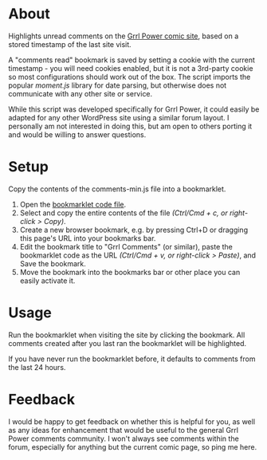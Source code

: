 # About
Highlights unread comments on the [Grrl Power comic site](https://grrlpowercomic.com), based on a stored timestamp of the last site visit.

A "comments read" bookmark is saved by setting a cookie with the current timestamp - you will need cookies enabled, but it is not a 3rd-party cookie so most configurations should work out of the box. The script imports the popular _moment.js_ library for date parsing, but otherwise does not communicate with any other site or service.

While this script was developed specifically for Grrl Power, it could easily be adapted for any other WordPress site using a similar forum layout. I personally am not interested in doing this, but am open to others porting it and would be willing to answer questions.

# Setup
Copy the contents of the comments-min.js file into a bookmarklet.
1. Open the [bookmarklet code file](/comments-min.js).
2. Select and copy the entire contents of the file _(Ctrl/Cmd + c, or right-click > Copy)_.
3. Create a new browser bookmark, e.g. by pressing Ctrl+D or dragging this page's URL into your bookmarks bar.
4. Edit the bookmark title to "Grrl Comments" (or similar), paste the bookmarklet code as the URL _(Ctrl/Cmd + v, or right-click > Paste)_, and Save the bookmark.
5. Move the bookmark into the bookmarks bar or other place you can easily activate it.

# Usage
Run the bookmarklet when visiting the site by clicking the bookmark. All comments created after you last ran the bookmarklet will be highlighted.

If you have never run the bookmarklet before, it defaults to comments from the last 24 hours.

# Feedback
I would be happy to get feedback on whether this is helpful for you, as well as any ideas for enhancement that would be useful to the general Grrl Power comments community. I won't always see comments within the forum, especially for anything but the current comic page, so ping me here.

